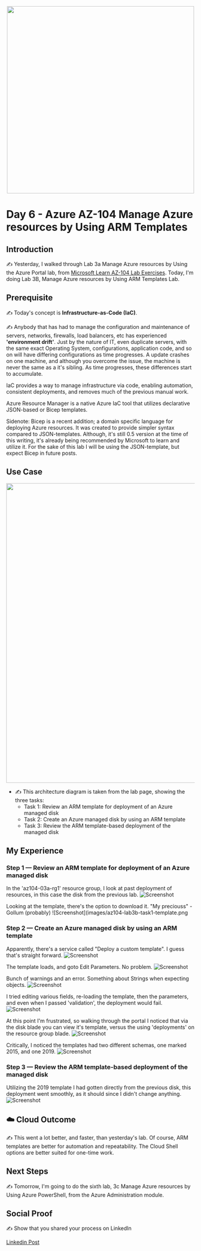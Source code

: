 <div id="cover photo" align="center">
  <img src="https://media.giphy.com/media/y9gcCOXpNX8UfZrp0X/giphy.gif" width="500"/>
</div>

# Day 6 - Azure AZ-104 Manage Azure resources by Using ARM Templates

## Introduction

✍️ Yesterday, I walked through Lab 3a Manage Azure resources by Using the Azure Portal lab, from [Microsoft Learn AZ-104 Lab Exercises](https://microsoftlearning.github.io/AZ-104-MicrosoftAzureAdministrator/). Today, I'm doing Lab 3B, Manage Azure resources by Using ARM Templates Lab.

## Prerequisite

✍️ Today's concept is **Infrastructure-as-Code (IaC)**.

✍️ Anybody that has had to manage the configuration and maintenance of servers, networks, firewalls, load balancers, etc has experienced **'environment drift'**. Just by the nature of IT, even duplicate servers, with the same exact Operating System, configurations, application code, and so on will have differing configurations as time progresses. A update crashes on one machine, and although you overcome the issue, the machine is never the same as a it's sibling. As time progresses, these differences start to accumulate.

IaC provides a way to manage infrastructure via code, enabling automation, consistent deployments, and removes much of the previous manual work.

Azure Resource Manager is a native Azure IaC tool that utilizes declarative JSON-based or Bicep templates.

Sidenote: Bicep is a recent addition; a domain specific language for deploying Azure resources. It was created to provide simpler syntax compared to JSON-templates. Although, it's still 0.5 version at the time of this writing, it's already being recommended by Microsoft to learn and utilize it. For the sake of this lab I will be using the JSON-template, but expect Bicep in future posts.

## Use Case

<div id="use case" align="center">
  <img src="https://microsoftlearning.github.io/AZ-104-MicrosoftAzureAdministrator/Instructions/media/lab03b.png" width="800"/>
</div>

- ✍️ This architecture diagram is taken from the lab page, showing the three tasks:
  - Task 1: Review an ARM template for deployment of an Azure managed disk
  - Task 2: Create an Azure managed disk by using an ARM template
  - Task 3: Review the ARM template-based deployment of the managed disk

## My Experience

### Step 1 — Review an ARM template for deployment of an Azure managed disk

In the 'az104-03a-rg1' resource group, I look at past deployment of resources, in this case the disk from the previous lab.
![Screenshot](images/az104-lab3b-task1-deployments.png)

Looking at the template, there's the option to download it. "My preciouss" - Gollum (probably)
![Screenshot](images/az104-lab3b-task1-template.png

### Step 2 — Create an Azure managed disk by using an ARM template

Apparently, there's a service called "Deploy a custom template". I guess that's straight forward.
![Screenshot](images/az104-lab3b-task2-deploy-custom.png)

The template loads, and goto Edit Parameters. No problem.
![Screenshot](images/az104-lab3b-task2-edit-parameters.png)

Bunch of warnings and an error. Something about Strings when expecting objects.
![Screenshot](images/az104-lab3b-task2-parse-error.png)

I tried editing various fields, re-loading the template, then the parameters, and even when I passed 'validation', the deployment would fail.
![Screenshot](images/az104-lab3b-task2-deployment-failed.png)

At this point I'm frustrated, so walking through the portal I noticed that via the disk blade you can view it's template, versus the using 'deployments' on the resource group blade.
![Screenshot](images/az104-lab3b-task2-disk-export.png)

Critically, I noticed the templates had two different schemas, one marked 2015, and one 2019.
![Screenshot](images/az104-lab3b-task2-different-schemas.png)

### Step 3 — Review the ARM template-based deployment of the managed disk

Utilizing the 2019 template I had gotten directly from the previous disk, this deployment went smoothly, as it should since I didn't change anything.
![Screenshot](images/az104-lab3b-task2-deployment-success.png)

## ☁️ Cloud Outcome

✍️ This went a lot better, and faster, than yesterday's lab. Of course, ARM templates are better for automation and repeatability. The Cloud Shell options are better suited for one-time work.

## Next Steps

✍️ Tomorrow, I'm going to do the sixth lab, 3c Manage Azure resources by Using Azure PowerShell, from the Azure Administration module.

## Social Proof

✍️ Show that you shared your process on LinkedIn

[Linkedin Post]()
